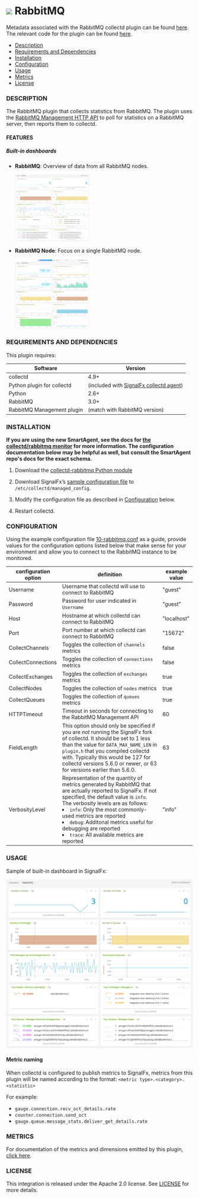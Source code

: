 # ![](https://github.com/signalfx/integrations/blob/master/collectd-rabbitmq/img/integrations_rabbitmq.png) RabbitMQ

Metadata associated with the RabbitMQ collectd plugin can be found [here](https://github.com/signalfx/integrations/tree/release/collectd-rabbitmq). The relevant code for the plugin can be found [here](https://github.com/signalfx/collectd-rabbitmq).

- [Description](#description)
- [Requirements and Dependencies](#requirements-and-dependencies)
- [Installation](#installation)
- [Configuration](#configuration)
- [Usage](#usage)
- [Metrics](#metrics)
- [License](#license)

### DESCRIPTION

The RabbitMQ plugin that collects statistics from RabbitMQ. The plugin uses the <a target="_blank" href="https://www.rabbitmq.com/management.html">RabbitMQ Management HTTP API</a> to poll for statistics on a RabbitMQ server, then reports them to collectd.

#### FEATURES

##### Built-in dashboards

- **RabbitMQ**: Overview of data from all RabbitMQ nodes.

  [<img src='./img/dashboard_rabbitmq.png' width=200px>](./img/dashboard_rabbitmq.png)

- **RabbitMQ Node**: Focus on a single RabbitMQ node.

  [<img src='./img/dashboard_rabbitmq_node.png' width=200px>](./img/dashboard_rabbitmq_node.png)

### REQUIREMENTS AND DEPENDENCIES

This plugin requires:

| Software          | Version        |
|-------------------|----------------|
| collectd | 4.9+ |
| Python plugin for collectd | (included with [SignalFx collectd agent](https://github.com/signalfx/integrations/tree/master/collectd)[](sfx_link:sfxcollectd)) |
| Python |  2.6+  |
| RabbitMQ | 3.0+ |
| RabbitMQ Management plugin | (match with RabbitMQ version)|

### INSTALLATION

**If you are using the new SmartAgent, see the docs for [the collectd/rabbitmq
monitor](https://github.com/signalfx/signalfx-agent/tree/master/docs/monitors/collectd-rabbitmq.md)
for more information.  The configuration documentation below may be helpful as
well, but consult the SmartAgent repo's docs for the exact schema.**


1. Download the <a target="_blank" href="https://github.com/signalfx/collectd-rabbitmq/">collectd-rabbitmq Python module</a>

2. Download SignalFx’s <a target="_blank" href="https://github.com/signalfx/integrations/blob/master/collectd-rabbitmq/10-rabbitmq.conf">sample configuration file</a> to `/etc/collectd/managed_config`.

3. Modify the configuration file as described in [Configuration](#configuration) below.

4. Restart collectd.

### CONFIGURATION

Using the example configuration file <a target="_blank" href="https://github.com/signalfx/integrations/tree/master/collectd-rabbitmq/10-rabbitmq.conf">10-rabbitmq.conf</a> as a guide, provide values for the configuration options listed below that make sense for your environment and allow you to connect to the RabbitMQ instance to be monitored.

| configuration option | definition | example value |
| ---------------------|------------|---------------|
| Username | Username that collectd will use to connect to RabbitMQ | "guest" |
| Password | Password for user indicated in `Username` | "guest" |
| Host | Hostname at which collectd can connect to RabbitMQ | "localhost" |
|Port | Port number at which collectd can connect to RabbitMQ | "15672" |
|CollectChannels| Toggles the collection of `channels` metrics | false |
|CollectConnections| Toggles the collection of `connections` metrics| false |
|CollectExchanges | Toggles the collection of `exchanges` metrics| true |
|CollectNodes | Toggles the collection of `nodes` metrics| true |
|CollectQueues | Toggles the collection of `queues` metrics| true |
| HTTPTimeout | Timeout in seconds for connecting to the RabbitMQ Management API | 60 |
| FieldLength | This option should only be specified if you are *not* running the SignalFx fork of collectd. It should be set to 1 less than the value for `DATA_MAX_NAME_LEN` in `plugin.h` that you compiled collectd with. Typically this would be 127 for collectd versions 5.6.0 or newer, or 63 for versions earlier than 5.6.0. | 63 |
| VerbosityLevel | Representation of the quantity of metrics generated by RabbitMQ that are actually reported to SignalFx. If not specified, the default value is `info`. The verbosity levels are as follows: <ui><li>`info`: Only the most commonly-used metrics are reported</li><li>`debug`: Additonal metrics useful for debugging are reported</li><li>`trace`: All available metrics are reported</li></ui> | "info" |

### USAGE

Sample of built-in dashboard in SignalFx:

![](././img/dashboard_rabbitmq.png)

#### Metric naming

When collectd is configured to publish metrics to SignalFx, metrics from this plugin will be named according to the format: `<metric type>.<category>.<statistic>`

For example:

- `gauge.connection.recv_oct_details.rate`
- `counter.connection.send_oct`
- `gauge.queue.message_stats.deliver_get_details.rate`

### METRICS

For documentation of the metrics and dimensions emitted by this plugin, [click here](./docs).

### LICENSE

This integration is released under the Apache 2.0 license. See [LICENSE](./LICENSE) for more details.
